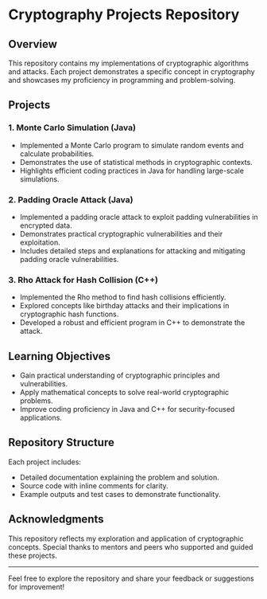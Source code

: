# Cryptography Projects Repository

## Overview
This repository contains my implementations of cryptographic algorithms and attacks. Each project demonstrates a specific concept in cryptography and showcases my proficiency in programming and problem-solving.

## Projects

### 1. Monte Carlo Simulation (Java)
- Implemented a Monte Carlo program to simulate random events and calculate probabilities.
- Demonstrates the use of statistical methods in cryptographic contexts.
- Highlights efficient coding practices in Java for handling large-scale simulations.

### 2. Padding Oracle Attack (Java)
- Implemented a padding oracle attack to exploit padding vulnerabilities in encrypted data.
- Demonstrates practical cryptographic vulnerabilities and their exploitation.
- Includes detailed steps and explanations for attacking and mitigating padding oracle vulnerabilities.

### 3. Rho Attack for Hash Collision (C++)
- Implemented the Rho method to find hash collisions efficiently.
- Explored concepts like birthday attacks and their implications in cryptographic hash functions.
- Developed a robust and efficient program in C++ to demonstrate the attack.

## Learning Objectives
- Gain practical understanding of cryptographic principles and vulnerabilities.
- Apply mathematical concepts to solve real-world cryptographic problems.
- Improve coding proficiency in Java and C++ for security-focused applications.

## Repository Structure
Each project includes:
- Detailed documentation explaining the problem and solution.
- Source code with inline comments for clarity.
- Example outputs and test cases to demonstrate functionality.

## Acknowledgments
This repository reflects my exploration and application of cryptographic concepts. Special thanks to mentors and peers who supported and guided these projects.

---
Feel free to explore the repository and share your feedback or suggestions for improvement!
